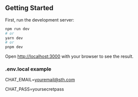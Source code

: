 ## Getting Started

First, run the development server:

```bash
npm run dev
# or
yarn dev
# or
pnpm dev
```

Open [http://localhost:3000](http://localhost:3000) with your browser to see the result.

### .env.local example
CHAT_EMAIL=youremail@sth.com

CHAT_PASS=yoursecretpass
